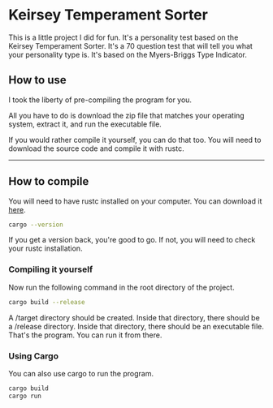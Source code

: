 # Keirsey Temperament Sorter
This is a little project I did for fun. It's a personality test based on the Keirsey Temperament Sorter.
It's a 70 question test that will tell you what your personality type is. It's based on the Myers-Briggs Type Indicator.

## How to use
I took the liberty of pre-compiling the program for you.

All you have to do is download the zip file that matches your operating system, extract it, and run the executable file.

If you would rather compile it yourself, you can do that too. You will need to download the source code and compile it with rustc.

----
## How to compile
You will need to have rustc installed on your computer. You can download it [here](https://www.rust-lang.org/tools/install).

```bash
cargo --version
```

If you get a version back, you're good to go. If not, you will need to check your rustc installation.

### Compiling it yourself
Now run the following command in the root directory of the project.

```bash
cargo build --release
```

A /target directory should be created. Inside that directory, there should be a /release directory. Inside that directory, there should be an executable file. That's the program. You can run it from there.

### Using Cargo
You can also use cargo to run the program.

```bash
cargo build
cargo run
```
